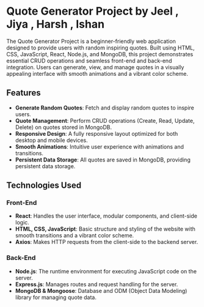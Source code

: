 # Quote Generator Project by Jeel , Jiya , Harsh , Ishan

The Quote Generator Project is a beginner-friendly web application designed to provide users with random inspiring quotes. Built using HTML, CSS, JavaScript, React, Node.js, and MongoDB, this project demonstrates essential CRUD operations and seamless front-end and back-end integration. Users can generate, view, and manage quotes in a visually appealing interface with smooth animations and a vibrant color scheme.

## Features

- **Generate Random Quotes**: Fetch and display random quotes to inspire users.
- **Quote Management**: Perform CRUD operations (Create, Read, Update, Delete) on quotes stored in MongoDB.
- **Responsive Design**: A fully responsive layout optimized for both desktop and mobile devices.
- **Smooth Animations**: Intuitive user experience with animations and transitions.
- **Persistent Data Storage**: All quotes are saved in MongoDB, providing persistent data storage.

## Technologies Used

### Front-End

- **React**: Handles the user interface, modular components, and client-side logic.
- **HTML, CSS, JavaScript**: Basic structure and styling of the website with smooth transitions and a vibrant color scheme.
- **Axios**: Makes HTTP requests from the client-side to the backend server.

### Back-End

- **Node.js**: The runtime environment for executing JavaScript code on the server.
- **Express.js**: Manages routes and request handling for the server.
- **MongoDB & Mongoose**: Database and ODM (Object Data Modeling) library for managing quote data.

